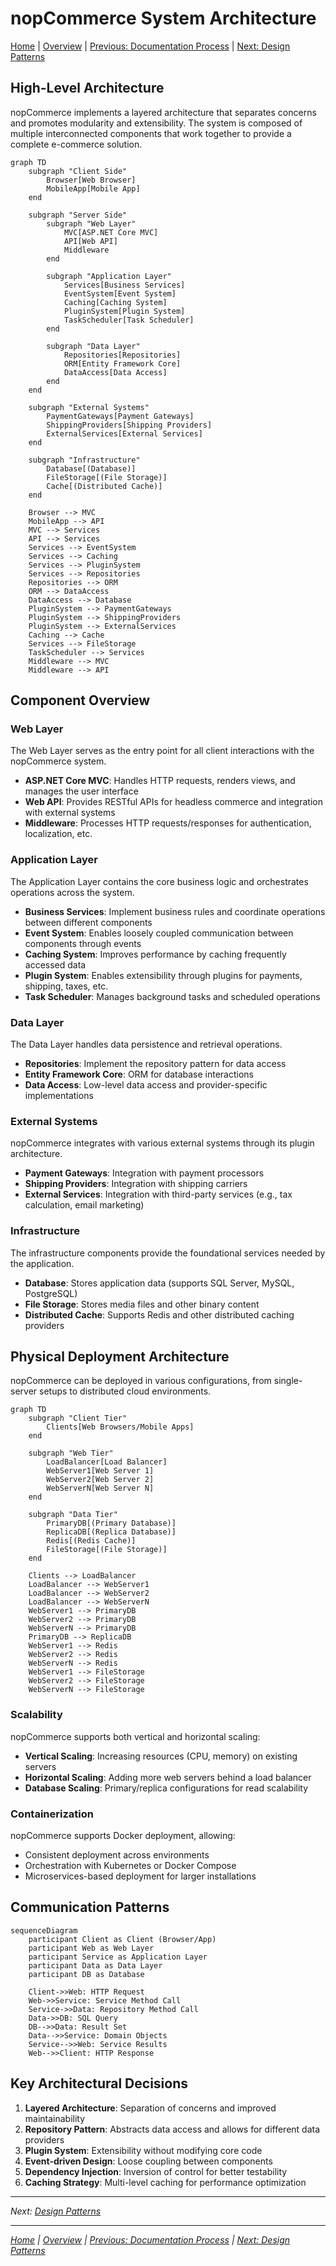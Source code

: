 # nopCommerce System Architecture

[Home](../../index.md) | [Overview](index.md) | [Previous: Documentation Process](documentation-process.md) | [Next: Design Patterns](design-patterns.md)

## High-Level Architecture

nopCommerce implements a layered architecture that separates concerns and promotes modularity and extensibility. The system is composed of multiple interconnected components that work together to provide a complete e-commerce solution.

```mermaid
graph TD
    subgraph "Client Side"
        Browser[Web Browser]
        MobileApp[Mobile App]
    end
    
    subgraph "Server Side"
        subgraph "Web Layer"
            MVC[ASP.NET Core MVC]
            API[Web API]
            Middleware
        end
        
        subgraph "Application Layer"
            Services[Business Services]
            EventSystem[Event System]
            Caching[Caching System]
            PluginSystem[Plugin System]
            TaskScheduler[Task Scheduler]
        end
        
        subgraph "Data Layer"
            Repositories[Repositories]
            ORM[Entity Framework Core]
            DataAccess[Data Access]
        end
    end
    
    subgraph "External Systems"
        PaymentGateways[Payment Gateways]
        ShippingProviders[Shipping Providers]
        ExternalServices[External Services]
    end
    
    subgraph "Infrastructure"
        Database[(Database)]
        FileStorage[(File Storage)]
        Cache[(Distributed Cache)]
    end
    
    Browser --> MVC
    MobileApp --> API
    MVC --> Services
    API --> Services
    Services --> EventSystem
    Services --> Caching
    Services --> PluginSystem
    Services --> Repositories
    Repositories --> ORM
    ORM --> DataAccess
    DataAccess --> Database
    PluginSystem --> PaymentGateways
    PluginSystem --> ShippingProviders
    PluginSystem --> ExternalServices
    Caching --> Cache
    Services --> FileStorage
    TaskScheduler --> Services
    Middleware --> MVC
    Middleware --> API
```

## Component Overview

### Web Layer

The Web Layer serves as the entry point for all client interactions with the nopCommerce system.

- **ASP.NET Core MVC**: Handles HTTP requests, renders views, and manages the user interface
- **Web API**: Provides RESTful APIs for headless commerce and integration with external systems
- **Middleware**: Processes HTTP requests/responses for authentication, localization, etc.

### Application Layer

The Application Layer contains the core business logic and orchestrates operations across the system.

- **Business Services**: Implement business rules and coordinate operations between different components
- **Event System**: Enables loosely coupled communication between components through events
- **Caching System**: Improves performance by caching frequently accessed data
- **Plugin System**: Enables extensibility through plugins for payments, shipping, taxes, etc.
- **Task Scheduler**: Manages background tasks and scheduled operations

### Data Layer

The Data Layer handles data persistence and retrieval operations.

- **Repositories**: Implement the repository pattern for data access
- **Entity Framework Core**: ORM for database interactions
- **Data Access**: Low-level data access and provider-specific implementations

### External Systems

nopCommerce integrates with various external systems through its plugin architecture.

- **Payment Gateways**: Integration with payment processors
- **Shipping Providers**: Integration with shipping carriers
- **External Services**: Integration with third-party services (e.g., tax calculation, email marketing)

### Infrastructure

The infrastructure components provide the foundational services needed by the application.

- **Database**: Stores application data (supports SQL Server, MySQL, PostgreSQL)
- **File Storage**: Stores media files and other binary content
- **Distributed Cache**: Supports Redis and other distributed caching providers

## Physical Deployment Architecture

nopCommerce can be deployed in various configurations, from single-server setups to distributed cloud environments.

```mermaid
graph TD
    subgraph "Client Tier"
        Clients[Web Browsers/Mobile Apps]
    end
    
    subgraph "Web Tier"
        LoadBalancer[Load Balancer]
        WebServer1[Web Server 1]
        WebServer2[Web Server 2]
        WebServerN[Web Server N]
    end
    
    subgraph "Data Tier"
        PrimaryDB[(Primary Database)]
        ReplicaDB[(Replica Database)]
        Redis[(Redis Cache)]
        FileStorage[(File Storage)]
    end
    
    Clients --> LoadBalancer
    LoadBalancer --> WebServer1
    LoadBalancer --> WebServer2
    LoadBalancer --> WebServerN
    WebServer1 --> PrimaryDB
    WebServer2 --> PrimaryDB
    WebServerN --> PrimaryDB
    PrimaryDB --> ReplicaDB
    WebServer1 --> Redis
    WebServer2 --> Redis
    WebServerN --> Redis
    WebServer1 --> FileStorage
    WebServer2 --> FileStorage
    WebServerN --> FileStorage
```

### Scalability

nopCommerce supports both vertical and horizontal scaling:

- **Vertical Scaling**: Increasing resources (CPU, memory) on existing servers
- **Horizontal Scaling**: Adding more web servers behind a load balancer
- **Database Scaling**: Primary/replica configurations for read scalability

### Containerization

nopCommerce supports Docker deployment, allowing:

- Consistent deployment across environments
- Orchestration with Kubernetes or Docker Compose
- Microservices-based deployment for larger installations

## Communication Patterns

```mermaid
sequenceDiagram
    participant Client as Client (Browser/App)
    participant Web as Web Layer
    participant Service as Application Layer
    participant Data as Data Layer
    participant DB as Database
    
    Client->>Web: HTTP Request
    Web->>Service: Service Method Call
    Service->>Data: Repository Method Call
    Data->>DB: SQL Query
    DB-->>Data: Result Set
    Data-->>Service: Domain Objects
    Service-->>Web: Service Results
    Web-->>Client: HTTP Response
```

## Key Architectural Decisions

1. **Layered Architecture**: Separation of concerns and improved maintainability
2. **Repository Pattern**: Abstracts data access and allows for different data providers
3. **Plugin System**: Extensibility without modifying core code
4. **Event-driven Design**: Loose coupling between components
5. **Dependency Injection**: Inversion of control for better testability
6. **Caching Strategy**: Multi-level caching for performance optimization

---

*Next: [Design Patterns](design-patterns.md)*

---

*[Home](../../index.md) | [Overview](index.md) | [Previous: Documentation Process](documentation-process.md) | [Next: Design Patterns](design-patterns.md)*